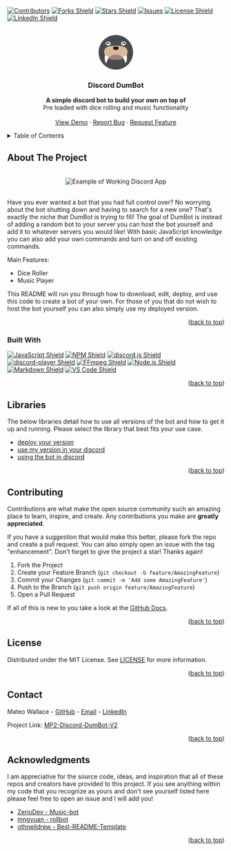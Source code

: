 <a name="readme-top"></a>

<!-- SHIELDS -->

[![Contributors](https://img.shields.io/github/contributors/Mateo-Wallace/MP2-DISCORD-DUMBOT-V2.svg?style=for-the-badge&color=success)](https://github.com/Mateo-Wallace/MP2-DISCORD-DUMBOT-V2/graphs/contributors)
[![Forks Shield](https://img.shields.io/github/forks/Mateo-Wallace/MP2-DISCORD-DUMBOT-V2.svg?style=for-the-badge)](https://github.com/Mateo-Wallace/MP2-DISCORD-DUMBOT-V2/network/members)
[![Stars Shield](https://img.shields.io/github/stars/Mateo-Wallace/MP2-DISCORD-DUMBOT-V2.svg?style=for-the-badge&color=blue)](https://github.com/Mateo-Wallace/MP2-DISCORD-DUMBOT-V2/stargazers)
[![Issues](https://img.shields.io/github/issues/Mateo-Wallace/MP2-DISCORD-DUMBOT-V2.svg?style=for-the-badge&color=yellow)](https://github.com/Mateo-Wallace/MP2-DISCORD-DUMBOT-V2/issues)
[![License Shield](https://img.shields.io/github/license/Mateo-Wallace/MP2-DISCORD-DUMBOT-V2.svg?style=for-the-badge)](./LICENSE)
[![LinkedIn Shield](https://img.shields.io/badge/LinkedIn-555555?style=for-the-badge&logo=linkedin)](https://www.linkedin.com/in/mateo-wallace/)

<!-- PROJECT LOGO & HEADER -->

<br />
<div align="center">
<img src="./src/assets/images/walrus-face-circle.png" alt="Walrus Logo" width="80" height="80">

  <h3 align="center"><strong>Discord DumBot</strong></h3>

  <p align="center">
    <strong>A simple discord bot to build your own on top of</strong>
    <br />
    Pre loaded with dice rolling and music functionality
    <br />
    <br />
    <a href="https://github.com/othneildrew/Best-README-Template">View Demo</a>
    ·
    <a href="https://github.com/Mateo-Wallace/Best-README-Template/issues">Report Bug</a>
    ·
    <a href="https://github.com/othneildrew/Best-README-Template/issues">Request Feature</a>
  </p>
</div>

<!-- TABLE OF CONTENTS -->

<details>
  <summary>Table of Contents</summary>
  <ol>
    <li>
      <a href="#about-the-project">About The Project</a>
      <ul>
        <li><a href="#built-with">Built With</a></li>
      </ul>
    </li>
    <li>
      <a href="#libraries">Libraries</a>
      <ul>
        <li><a href="#prerequisites">Prerequisites</a></li>
        <li><a href="#installation">Installation</a></li>
      </ul>
    </li>
    <li><a href="#contributing">Contributing</a></li>
    <li><a href="#license">License</a></li>
    <li><a href="#contact">Contact</a></li>
    <li><a href="#acknowledgments">Acknowledgments</a></li>
  </ol>
</details>

<!-- ABOUT THE PROJECT -->

## About The Project

<div align="center">
  <br />
  <img src="https://via.placeholder.com/550x250" alt="Example of Working Discord App">
  <br />
  <br />
</div>

Have you ever wanted a bot that you had full control over? No worrying about the bot shutting down and having to search for a new one? That's exactly the niche that DumBot is trying to fill! The goal of DumBot is instead of adding a random bot to your server you can host the bot yourself and add it to whatever servers you would like! With basic JavaScript knowledge you can also add your own commands and turn on and off existing commands.

Main Features:

- Dice Roller
- Music Player

This README will run you through how to download, edit, deploy, and use this code to create a bot of your own. For those of you that do not wish to host the bot yourself you can also simply use my deployed version.

<p align="right">(<a href="#readme-top">back to top</a>)</p>

### Built With

[![JavaScript Shield](https://img.shields.io/badge/JavaScript_ES6+-F7DF1E?&style=for-the-badge&logo=javascript&logoColor=272727)](https://developer.mozilla.org/en-US/docs/Web/JavaScript)
[![NPM Shield](https://img.shields.io/badge/NPM-333333?&style=for-the-badge&logo=npm&logoColor=white)](https://www.npmjs.com/)
[![discord.js Shield](https://img.shields.io/badge/discord.js-5865F2?&style=for-the-badge&logo=discord&logoColor=white)](https://discord.js.org/#/)
[![discord-player Shield](https://img.shields.io/badge/discord_player-5865F2?&style=for-the-badge&logo=discord&logoColor=white)](https://discord-player.js.org/)
[![FFmpeg Shield](https://img.shields.io/badge/FFmpeg-007808?&style=for-the-badge&logo=ffmpeg&logoColor=white)](https://ffmpeg.org/)
[![Node.js Shield](https://img.shields.io/badge/Node.js-339933?&style=for-the-badge&logo=node.js&logoColor=white)](https://nodejs.org/en/)
[![Markdown Shield](https://img.shields.io/badge/Markdown-000000?&style=for-the-badge&logo=markdown)](https://www.markdownguide.org/)
[![VS Code Shield](https://img.shields.io/badge/VS_Code-007ACC?&style=for-the-badge&logo=visual-studio-code&logoColor=white)](https://code.visualstudio.com/)

<p align="right">(<a href="#readme-top">back to top</a>)</p>

<!-- LIBRARIES -->

## Libraries

The below libraries detail how to use all versions of the bot and how to get it up and running. Please select the library that best fits your use case.

- [deploy your version]()
- [use my version in your discord]()
- [using the bot in discord]()

<p align="right">(<a href="#readme-top">back to top</a>)</p>

<!-- CONTRIBUTING -->

## Contributing

Contributions are what make the open source community such an amazing place to learn, inspire, and create. Any contributions you make are **greatly appreciated**.

If you have a suggestion that would make this better, please fork the repo and create a pull request. You can also simply open an issue with the tag "enhancement".
Don't forget to give the project a star! Thanks again!

1. Fork the Project
1. Create your Feature Branch (`git checkout -b feature/AmazingFeature`)
1. Commit your Changes (`git commit -m 'Add some AmazingFeature'`)
1. Push to the Branch (`git push origin feature/AmazingFeature`)
1. Open a Pull Request

If all of this is new to you take a look at the [GitHub Docs](https://docs.github.com/en/get-started/quickstart/fork-a-repo).

<p align="right">(<a href="#readme-top">back to top</a>)</p>

<!-- LICENSE -->

## License

Distributed under the MIT License. See [LICENSE](./LICENSE) for more information.

<p align="right">(<a href="#readme-top">back to top</a>)</p>

<!-- CONTACT -->

## Contact

Mateo Wallace - [GitHub](https://github.com/Mateo-Wallace) - [Email](mailto:mateo.t.wallace@gmail.com) - [LinkedIn](https://www.linkedin.com/in/mateo-wallace/)

Project Link: [MP2-Discord-DumBot-V2](https://github.com/Mateo-Wallace/MP2-Discord-DumBot-V2)

<p align="right">(<a href="#readme-top">back to top</a>)</p>

<!-- ACKNOWLEDGMENTS -->

## Acknowledgments

I am appreciative for the source code, ideas, and inspiration that all of these repos and creators have provided to this project. If you see anything within my code that you recognize as yours and don't see yourself listed here please feel free to open an issue and I will add you!

- [ZerioDev - Music-bot](https://github.com/ZerioDev/Music-bot)
- [mngyuan - rollbot](https://github.com/mngyuan/rollbot)
- [othneildrew - Best-README-Template](https://github.com/othneildrew/Best-README-Template)

<p align="right">(<a href="#readme-top">back to top</a>)</p>

